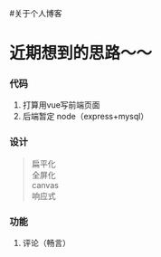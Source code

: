 #关于个人博客
# 近期想到的思路～～
### 代码
1. 打算用vue写前端页面
2. 后端暂定 node（express+mysql）


### 设计
> 扁平化  
> 全屏化  
> canvas   
> 响应式

### 功能
1. 评论（畅言）